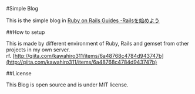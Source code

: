 #Simple Blog

This is the simple blog in [Ruby on Rails Guides -Railsを始めよう](http://railsguides.jp/getting_started.html)

##How to setup

This is made by different environment of Ruby, Rails and gemset from other projects in my own server.  
rf. [http://qiita.com/kawahiro311/items/6a48768c4784d943747b](http://qiita.com/kawahiro311/items/6a48768c4784d943747b)

##License

This Blog is open source and is under MIT license.
